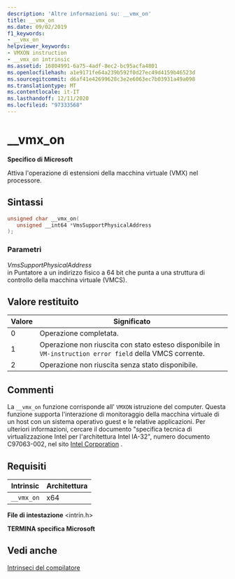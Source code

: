 ```yaml
---
description: 'Altre informazioni su: __vmx_on'
title: __vmx_on
ms.date: 09/02/2019
f1_keywords:
- __vmx_on
helpviewer_keywords:
- VMXON instruction
- __vmx_on intrinsic
ms.assetid: 16804991-6a75-4adf-8ec2-bc95acfa4801
ms.openlocfilehash: a1e9171fe64a239b592f0d27ec49d4159b46523d
ms.sourcegitcommit: d6af41e42699628c3e2e6063ec7b03931a49a098
ms.translationtype: MT
ms.contentlocale: it-IT
ms.lasthandoff: 12/11/2020
ms.locfileid: "97333568"
---
```

# <a name="__vmx_on"></a>__vmx_on

**Specifico di Microsoft**

Attiva l'operazione di estensioni della macchina virtuale (VMX) nel processore.

## <a name="syntax"></a>Sintassi

```C
unsigned char __vmx_on(
   unsigned __int64 *VmsSupportPhysicalAddress
);
```

### <a name="parameters"></a>Parametri

*VmsSupportPhysicalAddress*\
in Puntatore a un indirizzo fisico a 64 bit che punta a una struttura di controllo della macchina virtuale (VMCS).

## <a name="return-value"></a>Valore restituito

|Valore|Significato|
|-----------|-------------|
|0|Operazione completata.|
|1|Operazione non riuscita con stato esteso disponibile in `VM-instruction error field` della VMCS corrente.|
|2|Operazione non riuscita senza stato disponibile.|

## <a name="remarks"></a>Commenti

La `__vmx_on` funzione corrisponde all' `VMXON` istruzione del computer. Questa funzione supporta l'interazione di monitoraggio della macchina virtuale di un host con un sistema operativo guest e le relative applicazioni. Per ulteriori informazioni, cercare il documento "specifica tecnica di virtualizzazione Intel per l'architettura Intel IA-32", numero documento C97063-002, nel sito [Intel Corporation](https://software.intel.com/articles/intel-sdm) .

## <a name="requirements"></a>Requisiti

|Intrinsic|Architettura|
|---------------|------------------|
|`__vmx_on`|x64|

**File di intestazione** \<intrin.h>

**TERMINA specifica Microsoft**

## <a name="see-also"></a>Vedi anche

[Intrinseci del compilatore](../intrinsics/compiler-intrinsics.md)

